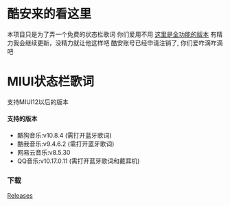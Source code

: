 # 酷安来的看这里
本项目只是为了弄一个免费的状态栏歌词
你们爱用不用
[这里是全功能的版本](https://github.com/577fkj/MIUIStatusBarlyric)
有精力我会继续更新，没精力就让他这样吧
酷安账号已经申请注销了, 你们爱咋滴咋滴吧

# MIUI状态栏歌词
支持MIUI12以后的版本

#### 支持的版本
- 酷狗音乐:v10.8.4 (需打开蓝牙歌词)
- 酷我音乐:v9.4.6.2 (需打开蓝牙歌词)
- 网易云音乐:v8.5.30
- QQ音乐:v10.17.0.11 (需打开蓝牙歌词和戴耳机)

### 下载
[Releases](https://github.com/577fkj/MIUIStatusBarLyric_new/releases)
